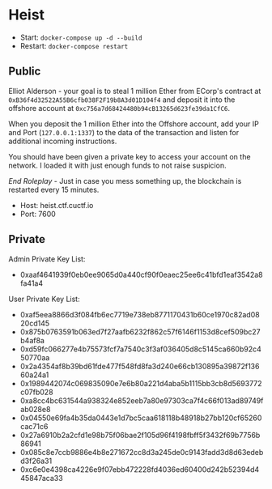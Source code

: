 # Heist

* Start: `docker-compose up -d --build`
* Restart: `docker-compose restart`

## Public

Elliot Alderson - your goal is to steal 1 million Ether from ECorp's contract at `0xB36f4d32522A55B6cfb038F2F19b8A3d01D104f4` and deposit it into the offshore account at `0xc756a7d68424480b94cB13265d623fe39da1CfC6`.

When you deposit the 1 million Ether into the Offshore account, add your IP and Port (`127.0.0.1:1337`) to the data of the transaction and listen for additional incoming instructions.

You should have been given a private key to access your account on the network. I loaded it with just enough funds to not raise suspicion.

*End Roleplay* - Just in case you mess something up, the blockchain is restarted every 15 minutes.

* Host: heist.ctf.cuctf.io
* Port: 7600

## Private

Admin Private Key List:

* 0xaaf4641939f0eb0ee9065d0a440cf90f0eaec25ee6c41bfd1eaf3542a8fa41a4

User Private Key List:

* 0xaf5eea8866d3f084fb6ec7719e738eb8771170431b60ce1970c82ad0820cd145
* 0x875b0763591b063ed7f27aafb6232f862c57f6146f1153d8cef509bc27b4af8a
* 0xd59fc066277e4b75573fcf7a7540c3f3af036405d8c5145ca660b92c450770aa
* 0x2a4354af8b39bd61fde477f548fd8fa3d240e66cb130895a39872f13660a24a1
* 0x1989442074c069835090e7e6b80a221d4aba5b1115bb3cb8d5693772c07fb028
* 0xa8cc4bc631544a938324e852eeb7a80e97303ca7f4c66f013ad89749fab028e8
* 0x04550e69fa4b35da0443e1d7bc5caa618118b48918b27bb120cf65260cac71c6
* 0x27a6910b2a2cfd1e98b75f06bae2f105d96f4198fbff5f3432f69b7756b86941
* 0x085c8e7ccb9886e4b8e271672cc8d3a245de0c9143fadd3d8d63edebd3f26a31
* 0xc6e0e4398ca4226e9f07ebb472228fd4036ed60400d242b52394d445847aca33

